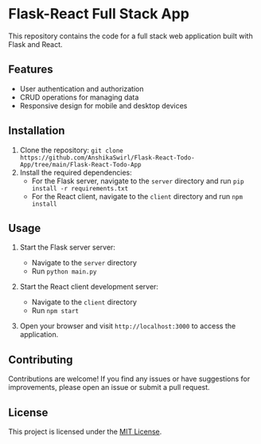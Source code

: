 # Flask-React Full Stack App

This repository contains the code for a full stack web application built with Flask and React.

## Features

- User authentication and authorization
- CRUD operations for managing data
- Responsive design for mobile and desktop devices

## Installation

1. Clone the repository: `git clone https://github.com/AnshikaSwirl/Flask-React-Todo-App/tree/main/Flask-React-Todo-App`
2. Install the required dependencies:
    - For the Flask server, navigate to the `server` directory and run `pip install -r requirements.txt`
    - For the React client, navigate to the `client` directory and run `npm install`

## Usage

1. Start the Flask server server:
    - Navigate to the `server` directory
    - Run `python main.py`

2. Start the React client development server:
    - Navigate to the `client` directory
    - Run `npm start`

3. Open your browser and visit `http://localhost:3000` to access the application.

## Contributing

Contributions are welcome! If you find any issues or have suggestions for improvements, please open an issue or submit a pull request.

## License

This project is licensed under the [MIT License](LICENSE).
